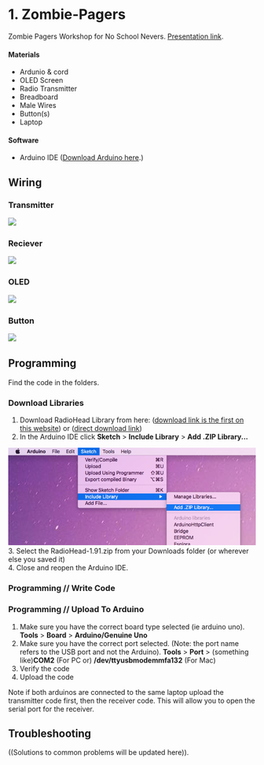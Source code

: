 # 1. Zombie-Pagers
Zombie Pagers Workshop for No School Nevers. <a href="https://docs.google.com/presentation/d/1Ye8_0CPXw5tz4qalvi-M3NbH0rnVmPnoX25OQPT_XRs/edit?usp=sharing">Presentation link</a>.

#### Materials
* Ardunio & cord
* OLED Screen
* Radio Transmitter
* Breadboard
* Male Wires
* Button(s)
* Laptop

#### Software
* Arduino IDE (<a href="https://www.arduino.cc/en/Main/Software">Download Arduino here</a>.)


## Wiring

### Transmitter
<img src = "https://i2.wp.com/randomnerdtutorials.com/wp-content/uploads/2018/07/433-mhz-arduino-transmitter_bb.png?raw=true" >

### Reciever 
<img src="https://i0.wp.com/randomnerdtutorials.com/wp-content/uploads/2019/02/433-mhz-arduino_bb.png?raw=true">

### OLED
<img src="https://i1.wp.com/randomnerdtutorials.com/wp-content/uploads/2019/05/oled-display-arduino.png?raw=true">

### Button
<img src="https://www.arduino.cc/en/uploads/Tutorial/button.png">


## Programming

Find the code in the folders.


### Download Libraries
1. Download RadioHead Library from here: (<a href="http://www.airspayce.com/mikem/arduino/RadioHead/" target="_blank">download link is the first on this website</a>) or (<a href="http://www.airspayce.com/mikem/arduino/RadioHead/RadioHead-1.91.zip">direct download link</a>) 
2. In the Arduino IDE click <b>Sketch</b> > <b>Include Library</b> > <b>Add .ZIP Library...</b>
<img src="https://github.com/krismadden/Zombie-Pagers/blob/master/images/Screenshot%202019-07-01%2022.29.06.png?raw=true">
3. Select the RadioHead-1.91.zip from your Downloads folder (or wherever else you saved it)
<br>4. Close and reopen the Arduino IDE.

### Programming // Write Code

### Programming // Upload To Arduino
1. Make sure you have the correct board type selected (ie arduino uno).
<b>Tools</b> >  <b>Board</b> > <b>Arduino/Genuine Uno</b>
2. Make sure you have the correct port selected. (Note: the port name refers to the USB port and not the Arduino).
<b>Tools</b> >  <b>Port</b> > (something like)<b>COM2</b> (For PC or) <b>/dev/ttyusbmodemmfa132</b> (For Mac)
3. Verify the code
4. Upload the code

Note if both arduinos are connected to the same laptop upload the transmitter code first, then the receiver code. This will allow you to open the serial port for the receiver.  

## Troubleshooting 

((Solutions to common problems will be updated here)).
